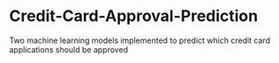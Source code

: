 # Credit-Card-Approval-Prediction
Two machine learning models implemented to predict which credit card applications should be approved
